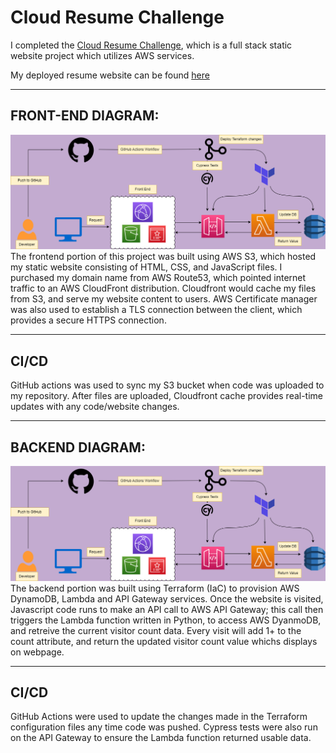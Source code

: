 # **Cloud Resume Challenge**
I completed the [Cloud Resume Challenge](https://cloudresumechallenge.dev/docs/the-challenge/aws/), which is a full stack static website project which utilizes AWS services.

My deployed resume website can be found [here](https://chasedecosterresume.com)

---

## FRONT-END DIAGRAM: 
![This is an image](images/front_end.png)
The frontend portion of this project was built using AWS S3, which hosted my static website consisting of HTML, CSS, and JavaScript files. I purchased my domain name from AWS Route53, which pointed internet traffic to an AWS CloudFront distribution. Cloudfront would cache my files from S3, and serve my website content to users. AWS Certificate manager was also used to establish a TLS connection between the client, which provides a secure HTTPS connection. 

---

## CI/CD
GitHub actions was used to sync my S3 bucket when code was uploaded to my repository. After files are uploaded, Cloudfront cache provides real-time updates with any code/website changes.

---

## BACKEND DIAGRAM:
![This is an image](images/back_end.png)
The backend portion was built using Terraform (IaC) to provision AWS DynamoDB, Lambda and API Gateway services. Once the website is visited, Javascript code runs to make an API call to AWS API Gateway; this call then triggers the Lambda function written in Python, to access AWS DyanmoDB, and retreive the current visitor count data. Every visit will add 1+ to the count attribute, and return the updated visitor count value whichs displays on webpage. 

---

## CI/CD
GitHub Actions were used to update the changes made in the Terraform configuration files any time code was pushed. Cypress tests were also run on the API Gateway to ensure the Lambda function returned usable data.